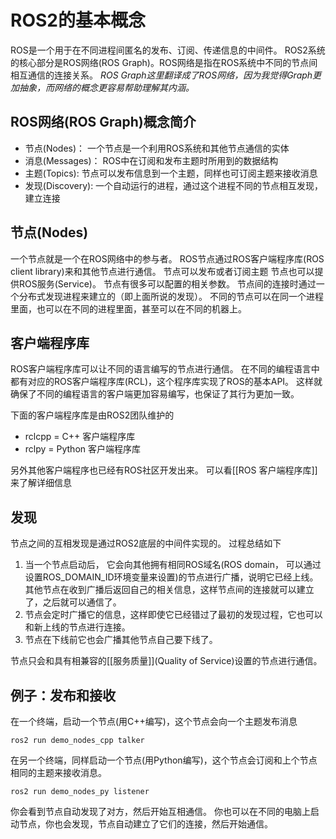 # ROS2的基本概念

ROS是一个用于在不同进程间匿名的发布、订阅、传递信息的中间件。
ROS2系统的核心部分是ROS网络(ROS Graph)。ROS网络是指在ROS系统中不同的节点间相互通信的连接关系。
*ROS Graph这里翻译成了ROS网络，因为我觉得Graph更加抽象，而网络的概念更容易帮助理解其内涵。*

## ROS网络(ROS Graph)概念简介
- 节点(Nodes)： 一个节点是一个利用ROS系统和其他节点通信的实体
- 消息(Messages)： ROS中在订阅和发布主题时所用到的数据结构
- 主题(Topics): 节点可以发布信息到一个主题，同样也可订阅主题来接收消息
- 发现(Discovery): 一个自动运行的进程，通过这个进程不同的节点相互发现，建立连接

## 节点(Nodes)
一个节点就是一个在ROS网络中的参与者。
ROS节点通过ROS客户端程序库(ROS client library)来和其他节点进行通信。
节点可以发布或者订阅主题
节点也可以提供ROS服务(Service)。
节点有很多可以配置的相关参数。
节点间的连接时通过一个分布式发现进程来建立的（即上面所说的发现）。
不同的节点可以在同一个进程里面，也可以在不同的进程里面，甚至可以在不同的机器上。

## 客户端程序库
ROS客户端程序库可以让不同的语言编写的节点进行通信。
在不同的编程语言中都有对应的ROS客户端程序库(RCL)，这个程序库实现了ROS的基本API。
这样就确保了不同的编程语言的客户端更加容易编写，也保证了其行为更加一致。

下面的客户端程序库是由ROS2团队维护的
- rclcpp = C++ 客户端程序库
- rclpy = Python 客户端程序库

另外其他客户端程序也已经有ROS社区开发出来。
可以看[[ROS 客户端程序库]]来了解详细信息

## 发现
节点之间的互相发现是通过ROS2底层的中间件实现的。
过程总结如下
1. 当一个节点启动后， 它会向其他拥有相同ROS域名(ROS domain， 可以通过设置ROS_DOMAIN_ID环境变量来设置)的节点进行广播，说明它已经上线。
其他节点在收到广播后返回自己的相关信息，这样节点间的连接就可以建立了，之后就可以通信了。
2. 节点会定时广播它的信息，这样即使它已经错过了最初的发现过程，它也可以和新上线的节点进行连接。
3. 节点在下线前它也会广播其他节点自己要下线了。

节点只会和具有相兼容的[[服务质量]](Quality of Service)设置的节点进行通信。

## 例子：发布和接收
在一个终端，启动一个节点(用C++编写)，这个节点会向一个主题发布消息
```
ros2 run demo_nodes_cpp talker
```

在另一个终端，同样启动一个节点(用Python编写)，这个节点会订阅和上个节点相同的主题来接收消息。
```
ros2 run demo_nodes_py listener
```

你会看到节点自动发现了对方，然后开始互相通信。
你也可以在不同的电脑上启动节点，你也会发现，节点自动建立了它们的连接，然后开始通信。
